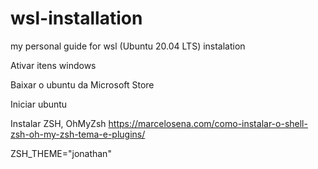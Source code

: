 # wsl-installation
my personal guide for wsl (Ubuntu 20.04 LTS) instalation


Ativar itens windows

Baixar o ubuntu da Microsoft Store

Iniciar ubuntu

Instalar ZSH, OhMyZsh https://marcelosena.com/como-instalar-o-shell-zsh-oh-my-zsh-tema-e-plugins/

ZSH_THEME="jonathan"
